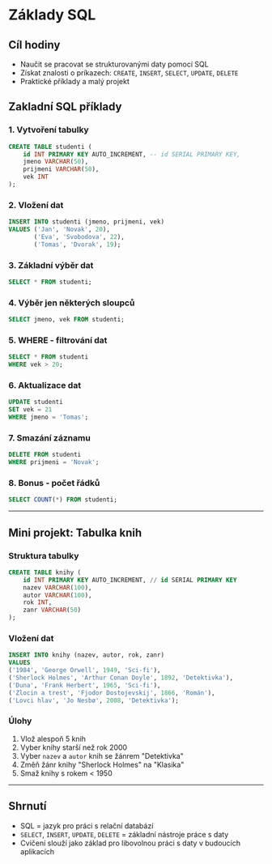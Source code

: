 # Základy SQL

## Cíl hodiny
- Naučit se pracovat se strukturovanými daty pomocí SQL
- Získat znalosti o príkazech: `CREATE`, `INSERT`, `SELECT`, `UPDATE`, `DELETE`
- Praktické příklady a malý projekt

## Zakladní SQL příklady

### 1. Vytvoření tabulky
```sql
CREATE TABLE studenti (
    id INT PRIMARY KEY AUTO_INCREMENT, -- id SERIAL PRIMARY KEY,
    jmeno VARCHAR(50),
    prijmeni VARCHAR(50),
    vek INT
);
```

### 2. Vložení dat
```sql
INSERT INTO studenti (jmeno, prijmeni, vek)
VALUES ('Jan', 'Novak', 20),
       ('Eva', 'Svobodova', 22),
       ('Tomas', 'Dvorak', 19);
```

### 3. Základní výběr dat
```sql
SELECT * FROM studenti;
```

### 4. Výběr jen některých sloupců
```sql
SELECT jmeno, vek FROM studenti;
```

### 5. WHERE - filtrování dat
```sql
SELECT * FROM studenti
WHERE vek > 20;
```

### 6. Aktualizace dat
```sql
UPDATE studenti
SET vek = 21
WHERE jmeno = 'Tomas';
```

### 7. Smazání záznamu
```sql
DELETE FROM studenti
WHERE prijmeni = 'Novak';
```

### 8. Bonus - počet řádků
```sql
SELECT COUNT(*) FROM studenti;
```

---

## Mini projekt: Tabulka knih

### Struktura tabulky
```sql
CREATE TABLE knihy (
    id INT PRIMARY KEY AUTO_INCREMENT, // id SERIAL PRIMARY KEY
    nazev VARCHAR(100),
    autor VARCHAR(100),
    rok INT,
    zanr VARCHAR(50)
);
```

### Vložení dat
```sql
INSERT INTO knihy (nazev, autor, rok, zanr)
VALUES
('1984', 'George Orwell', 1949, 'Sci-fi'),
('Sherlock Holmes', 'Arthur Conan Doyle', 1892, 'Detektivka'),
('Duna', 'Frank Herbert', 1965, 'Sci-fi'),
('Zlocin a trest', 'Fjodor Dostojevskij', 1866, 'Román'),
('Lovci hlav', 'Jo Nesbø', 2008, 'Detektivka');
```

### Úlohy
1. Vlož alespoň 5 knih
2. Vyber knihy starší než rok 2000
3. Vyber `nazev` a `autor` knih se žánrem "Detektivka"
4. Změň žánr knihy "Sherlock Holmes" na "Klasika"
5. Smaž knihy s rokem < 1950

---

## Shrnutí
- SQL = jazyk pro práci s relační databází
- `SELECT`, `INSERT`, `UPDATE`, `DELETE` = základní nástroje práce s daty
- Cvičení slouží jako základ pro libovolnou práci s daty v budoucích aplikacích
